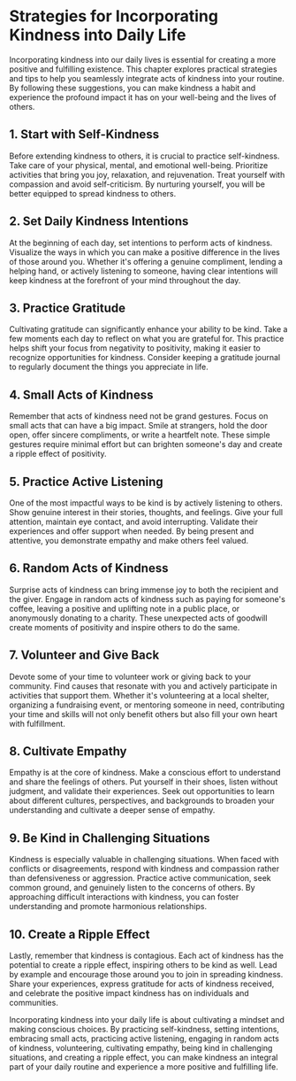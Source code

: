 Strategies for Incorporating Kindness into Daily Life
================================================================

Incorporating kindness into our daily lives is essential for creating a more positive and fulfilling existence. This chapter explores practical strategies and tips to help you seamlessly integrate acts of kindness into your routine. By following these suggestions, you can make kindness a habit and experience the profound impact it has on your well-being and the lives of others.

1\. Start with Self-Kindness
---------------------------

Before extending kindness to others, it is crucial to practice self-kindness. Take care of your physical, mental, and emotional well-being. Prioritize activities that bring you joy, relaxation, and rejuvenation. Treat yourself with compassion and avoid self-criticism. By nurturing yourself, you will be better equipped to spread kindness to others.

2\. Set Daily Kindness Intentions
--------------------------------

At the beginning of each day, set intentions to perform acts of kindness. Visualize the ways in which you can make a positive difference in the lives of those around you. Whether it's offering a genuine compliment, lending a helping hand, or actively listening to someone, having clear intentions will keep kindness at the forefront of your mind throughout the day.

3\. Practice Gratitude
---------------------

Cultivating gratitude can significantly enhance your ability to be kind. Take a few moments each day to reflect on what you are grateful for. This practice helps shift your focus from negativity to positivity, making it easier to recognize opportunities for kindness. Consider keeping a gratitude journal to regularly document the things you appreciate in life.

4\. Small Acts of Kindness
-------------------------

Remember that acts of kindness need not be grand gestures. Focus on small acts that can have a big impact. Smile at strangers, hold the door open, offer sincere compliments, or write a heartfelt note. These simple gestures require minimal effort but can brighten someone's day and create a ripple effect of positivity.

5\. Practice Active Listening
----------------------------

One of the most impactful ways to be kind is by actively listening to others. Show genuine interest in their stories, thoughts, and feelings. Give your full attention, maintain eye contact, and avoid interrupting. Validate their experiences and offer support when needed. By being present and attentive, you demonstrate empathy and make others feel valued.

6\. Random Acts of Kindness
--------------------------

Surprise acts of kindness can bring immense joy to both the recipient and the giver. Engage in random acts of kindness such as paying for someone's coffee, leaving a positive and uplifting note in a public place, or anonymously donating to a charity. These unexpected acts of goodwill create moments of positivity and inspire others to do the same.

7\. Volunteer and Give Back
--------------------------

Devote some of your time to volunteer work or giving back to your community. Find causes that resonate with you and actively participate in activities that support them. Whether it's volunteering at a local shelter, organizing a fundraising event, or mentoring someone in need, contributing your time and skills will not only benefit others but also fill your own heart with fulfillment.

8\. Cultivate Empathy
--------------------

Empathy is at the core of kindness. Make a conscious effort to understand and share the feelings of others. Put yourself in their shoes, listen without judgment, and validate their experiences. Seek out opportunities to learn about different cultures, perspectives, and backgrounds to broaden your understanding and cultivate a deeper sense of empathy.

9\. Be Kind in Challenging Situations
------------------------------------

Kindness is especially valuable in challenging situations. When faced with conflicts or disagreements, respond with kindness and compassion rather than defensiveness or aggression. Practice active communication, seek common ground, and genuinely listen to the concerns of others. By approaching difficult interactions with kindness, you can foster understanding and promote harmonious relationships.

10\. Create a Ripple Effect
--------------------------

Lastly, remember that kindness is contagious. Each act of kindness has the potential to create a ripple effect, inspiring others to be kind as well. Lead by example and encourage those around you to join in spreading kindness. Share your experiences, express gratitude for acts of kindness received, and celebrate the positive impact kindness has on individuals and communities.

Incorporating kindness into your daily life is about cultivating a mindset and making conscious choices. By practicing self-kindness, setting intentions, embracing small acts, practicing active listening, engaging in random acts of kindness, volunteering, cultivating empathy, being kind in challenging situations, and creating a ripple effect, you can make kindness an integral part of your daily routine and experience a more positive and fulfilling life.
